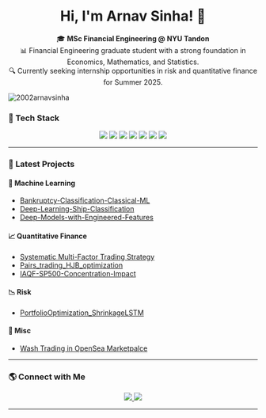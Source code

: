 
<h1 align="center">Hi, I'm Arnav Sinha! 👋</h1>

<p align="center">
  🎓 <b>MSc Financial Engineering @ NYU Tandon</b> <br>
  📊 Financial Engineering graduate student with a strong foundation in Economics, Mathematics, and Statistics. <br>
  🔍 Currently seeking internship opportunities in risk and quantitative finance for Summer 2025. <br>
</p>
<p align="left">
  <img src="https://komarev.com/ghpvc/?username=2002arnavsinha&label=Profile%20views&color=0e75b6&style=flat" alt="2002arnavsinha" />
</p>

### 🚀 Tech Stack
<p align="center">
  <img src="https://img.shields.io/badge/Python-3776AB?style=for-the-badge&logo=python&logoColor=white"/>
  <img src="https://img.shields.io/badge/R-276DC3?style=for-the-badge&logo=r&logoColor=white"/>
  <img src="https://img.shields.io/badge/SQL-4479A1?style=for-the-badge&logo=postgresql&logoColor=white"/>
  <img src="https://img.shields.io/badge/Tableau-E97627?style=for-the-badge&logo=Tableau&logoColor=white"/>
  <img src="https://img.shields.io/badge/TensorFlow-FF6F00?style=for-the-badge&logo=tensorflow&logoColor=white"/>
  <img src="https://img.shields.io/badge/Scikit_Learn-F7931E?style=for-the-badge&logo=scikit-learn&logoColor=white"/>
  <img src="https://img.shields.io/badge/LaTeX-008080?style=for-the-badge&logo=latex&logoColor=white"/>
</p>

---

### 🚀 Latest Projects  

#### **🧠 Machine Learning**
- [Bankruptcy-Classification-Classical-ML](https://github.com/2002arnavsinha/Bankruptcy-Classification-Classical-ML)  
- [Deep-Learning-Ship-Classification](https://github.com/2002arnavsinha/Deep-Learning-Ship-Classification)
- [Deep-Models-with-Engineered-Features](https://github.com/2002arnavsinha/Deep-Models-with-Engineered-Features) 

#### **📈 Quantitative Finance**
- [Systematic Multi-Factor Trading Strategy](https://github.com/2002arnavsinha/Systematic-Multi-Factor-Trading-Strategy)
- [Pairs_trading_HJB_optimization](https://github.com/2002arnavsinha/pairs_trading_HJB_optimization)
- [IAQF-SP500-Concentration-Impact](https://github.com/2002arnavsinha/IAQF-SP500-Concentration-Impact)

#### **📉 Risk**  
- [PortfolioOptimization_ShrinkageLSTM](https://github.com/2002arnavsinha/PortfolioOptimization_ShrinkageLSTM)

#### **🧮 Misc**  
- [Wash Trading in OpenSea Marketpalce](https://github.com/2002arnavsinha/Quantifying_Wash_Trading)

---

### 🌎 Connect with Me
<p align="center">
  <a href="https://www.linkedin.com/in/arnav-sinha">
    <img src="https://img.shields.io/badge/LinkedIn-0A66C2?style=for-the-badge&logo=linkedin&logoColor=white"/>
  </a>
  <a href="mailto:as19390@nyu.edu">
    <img src="https://img.shields.io/badge/Email-D14836?style=for-the-badge&logo=gmail&logoColor=white"/>
  </a>
</p>

---

